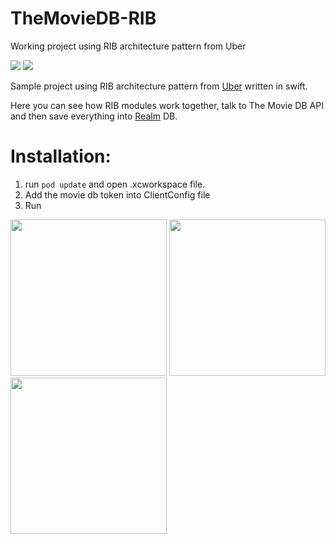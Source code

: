 # TheMovieDB-RIB
Working project using RIB architecture pattern from Uber

![](https://img.shields.io/badge/swift-4.0-green.svg)
![](https://img.shields.io/badge/platform-ios-gray.svg)

Sample project using RIB architecture pattern from [Uber](https://github.com/uber/RIBs) written in swift.

Here you can see how RIB modules work together, talk to The Movie DB API and then save everything into [Realm](https://github.com/realm/realm-cocoa) DB.

# Installation:

1. run ``` pod update ``` and open .xcworkspace file.
2. Add the movie db token into ClientConfig file
3. Run

<img src="https://user-images.githubusercontent.com/16073082/49691455-a5085480-fb42-11e8-8e40-825c3dfb76d8.png" width="250">
<img src="https://user-images.githubusercontent.com/16073082/49691456-a6398180-fb42-11e8-9b8d-5dc415637552.png" width="250">
<img src="https://user-images.githubusercontent.com/16073082/49691457-a8034500-fb42-11e8-8880-1b51c74afd8d.png" width="250">

